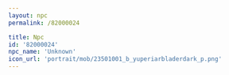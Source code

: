 ```yaml
---
layout: npc
permalink: /82000024

title: Npc
id: '82000024'
npc_name: 'Unknown'
icon_url: 'portrait/mob/23501001_b_yuperiarbladerdark_p.png'
---
```

